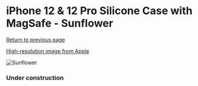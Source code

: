 # iPhone 12 & 12 Pro Silicone Case with MagSafe - Sunflower

[Return to previous page](/iphone_12)

[High-resolution image from Apple](https://store.storeimages.cdn-apple.com/8756/as-images.apple.com/is/MKTQ3?wid=4500&hei=4500&fmt=png)

<div style="width: 384px"><img src="/everypreview/MKTQ3.png" alt="Sunflower"></div>

### Under construction
